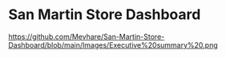 # San Martin Store Dashboard
 
https://github.com/Mevhare/San-Martin-Store-Dashboard/blob/main/Images/Executive%20summary%20.png
